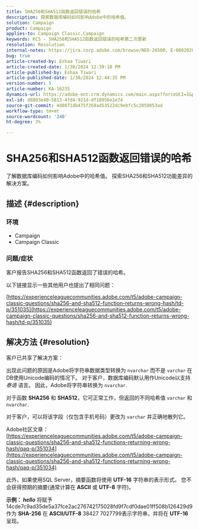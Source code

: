 ```yaml
---
title: SHA256和SHA512函数返回错误的哈希
description: 探索数据库编码如何影响Adobe中的哈希值。
solution: Campaign
product: Campaign
applies-to: Campaign Classic,Campaign
keywords: KCS - SHA256和SHA512函数返回错误的哈希第二次更新
resolution: Resolution
internal-notes: https://jira.corp.adobe.com/browse/NEO-26500, E-000202021, E-000148142
bug: true
article-created-by: Eshaa Tiwari
article-created-date: 1/30/2024 12:39:10 PM
article-published-by: Eshaa Tiwari
article-published-date: 1/30/2024 12:44:35 PM
version-number: 5
article-number: KA-16235
dynamics-url: https://adobe-ent.crm.dynamics.com/main.aspx?forceUCI=1&pagetype=entityrecord&etn=knowledgearticle&id=76bac78d-6cbf-ee11-9079-6045bd006268
exl-id: d8803e40-5813-4fd4-921d-df10956e1e74
source-git-commit: 4d8871db475f268ad53522dc9ebfc5c2850853ad
workflow-type: tm+mt
source-wordcount: '240'
ht-degree: 3%

---
```


# SHA256和SHA512函数返回错误的哈希


了解数据库编码如何影响Adobe中的哈希值。 探索SHA256和SHA512功能差异的解决方案。

## 描述 {#description}


### <b>环境</b>

- Campaign
- Campaign Classic


### <b>问题/症状</b>

客户报告SHA256和SHA512函数返回了错误的哈希。

以下链接显示一些其他用户也提出了相同问题：

[https://experienceleaguecommunities.adobe.com/t5/adobe-campaign-classic-questions/sha256-and-sha512-function-returns-wrong-hash/td-p/351035](https://experienceleaguecommunities.adobe.com/t5/adobe-campaign-classic-questions/sha256-and-sha512-function-returns-wrong-hash/td-p/351035)




## 解决方法 {#resolution}


客户已共享了解决方案：

出现此问题的原因是Adobe将字符串数据类型转换为 `nvarchar` 而不是 `varchar` 在DB使用Unicode编码的情况下。 对于客户，数据库编码默认用作Unicode以支持 *泰语* 语言。 因此，Adobe将字符串转换为 `nvarchar`.

对于函数 <b>SHA256</b> 和 <b>SHA512</b>，它可正常工作，但返回的不同哈希值 `varchar` 和 `nvarchar`.

对于客户，可以将该字段（仅包含手机号码）更改为 `varchar` 并正确地散列它。

Adobe社区文章：
[https://experienceleaguecommunities.adobe.com/t5/adobe-campaign-classic-questions/sha256-and-sha512-functions-returning-wrong-hash/qaq-p/351034](https://experienceleaguecommunities.adobe.com/t5/adobe-campaign-classic-questions/sha256-and-sha512-functions-returning-wrong-hash/qaq-p/351034)

此外，如果使用SQL Server，摘要函数将使用 <b>UTF-16</b> 字符串的表示形式。 您不会获得预期的摘要(通常计算在 <b>ASCII</b> 或 <b>UTF-8</b> 字符)。

<b>示例： *hello</b>* 将赋予14cde7c9ad35de5a37fce2ac276742175028fd9f7cdf0dae01ff508b126429d9作为 <b>SHA-256</b> 在 <b>ASCII/UTF-8</b> 38427 7027799表示字符串，并将在 <b>UTF-16</b> 呈现。
